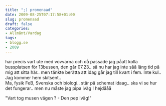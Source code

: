 ```yaml
---
title: ";) promenaad"
date: 2009-08-25T07:17:58+01:00
slug: promenaad
draft: false
categories:
- Allmänt/Vardag
tags:
- blogg.se
- 2009
---
```

har precis vart ute med vovvarna och då passade jag påatt kolla bussplatsen för 13bussen, den går 07.23.. så nu har jag inte såå lång tid på mig att sitta här.. men tänkte berätta att idag går jag till kvart i fem. Inte kul.. Jag kommer hem skitsent..  
Ma, fysik FeB, Svenska och biologi.. står på schemat idaag.. ska vi se hur det fungerar.. men nu måste jag pipa iväg ! hejdååå  
  
"Vart tog musen vägen ? - Den pep iväg!"